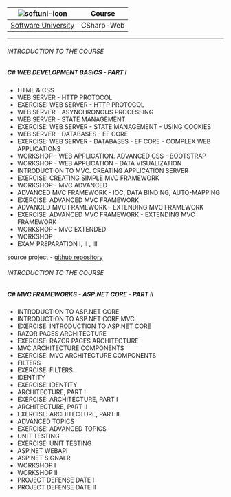 | ![softuni-icon](https://softuni.bg/Files/OpenCourses/softunilogo%20(2).png "Software University") | Course     |
|:-------------------------------------------------------------------------------------------------:|------------|
|                             [Software University](https://softuni.bg/)                            | CSharp-Web |
***

###### INTRODUCTION TO THE COURSE
##### C# WEB DEVELOPMENT BASICS - PART I

- HTML & CSS
- WEB SERVER - HTTP PROTOCOL
- EXERCISE: WEB SERVER - HTTP PROTOCОL
- WEB SERVER - ASYNCHRONOUS PROCESSING
- WEB SERVER - STATE MANAGEMENT
- EXERCISE: WEB SERVER - STATE MANAGEMENT - USING COOKIES
- WEB SERVER - DATABASES - EF CORE 
- EXERCISE: WEB SERVER - DATABASES - EF CORE -  COMPLEX WEB APPLICATIONS
- WORKSHOP - WEB APPLICATION. ADVANCED CSS - BOOTSTRAP
- WORKSHOP - WEB APPLICATION - DATA VISUALIZATION
- INTRODUCTION TO MVC. CREATING APPLICATION SERVER
- EXERCISE: CREATING SIMPLE MVC FRAMEWORK
- WORKSHOP - MVC ADVANCED
- ADVANCED MVC FRAMEWORK - IOC, DATA BINDING, AUTO-MAPPING
- EXERCISE: ADVANCED MVC FRAMEWORK
- ADVANCED MVC FRAMEWORK - EXTENDING MVC FRAMEWORK
- EXERCISE: ADVANCED MVC FRAMEWORK - EXTENDING MVC FRAMEWORK
- WORKSHOP - MVC EXTENDED
- WORKSHOP
- EXAM PREPARATION I, II , III

source project - [github repository](https://github.com/SoftUni-CSharp-Web-Development/SIS)

###### INTRODUCTION TO THE COURSE
##### C# MVC FRAMEWORKS - ASP.NET CORE - PART II

- INTRODUCTION TO ASP.NET CORE
- INTRODUCTION TO ASP.NET CORE MVC
- EXERCISE: INTRODUCTION TO ASP.NET CORE
- RAZOR PAGES ARCHITECTURE
- EXERCISE: RAZOR PAGES ARCHITECTURE
- MVC ARCHITECTURE COMPONENTS
- EXERCISE: MVC ARCHITECTURE COMPONENTS
- FILTERS
- EXERCISE: FILTERS 
- IDENTITY
- EXERCISE: IDENTITY
- ARCHITECTURE, PART I
- EXERCISE: ARCHITECTURE, PART I
- ARCHITECTURE, PART II
- EXERCISE: ARCHITECTURE, PART II
- ADVANCED TOPICS
- EXERCISE: ADVANCED TOPICS
- UNIT TESTING
- EXERCISE: UNIT TESTING
- ASP.NET WEBAPI
- ASP.NET SIGNALR
- WORKSHOP I
- WORKSHOP II
- PROJECT DEFENSE DATE I
- PROJECT DEFENSE DATE II

